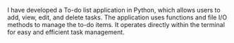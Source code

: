 I have developed a To-do list application in Python, which allows users to add, view, edit, and delete tasks. The
application uses functions and file I/O methods to manage the to-do items. It operates directly within the
terminal for easy and efficient task management.
